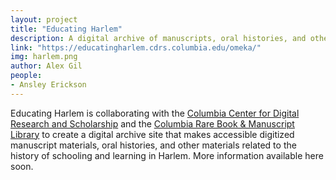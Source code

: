 ```yaml
---
layout: project
title: "Educating Harlem"
description: A digital archive of manuscripts, oral histories, and other materials related to the history of schooling and learning in Harlem.
link: "https://educatingharlem.cdrs.columbia.edu/omeka/"
img: harlem.png
author: Alex Gil
people:
- Ansley Erickson
---
```


Educating Harlem is collaborating with the <a href="http://www.cdrs.columbia.edu" target="_blank">Columbia Center for Digital Research and Scholarship</a> and the <a href="http://library.columbia.edu/locations/rbml.html" target="_blank">Columbia Rare Book &amp; Manuscript Library</a> to create a digital archive site that makes accessible digitized manuscript materials, oral histories, and other materials related to the history of schooling and learning in Harlem. More information available here soon.